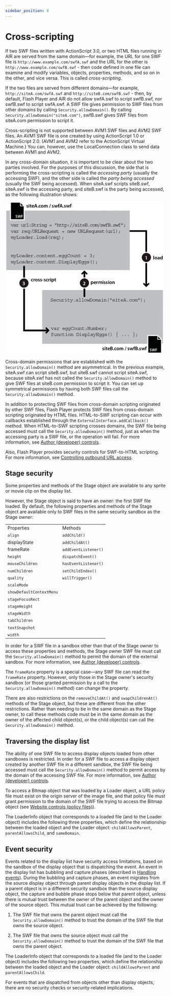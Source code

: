 ```yaml
---
sidebar_position: 8
---
```


# Cross-scripting

If two SWF files written with ActionScript 3.0, or two HTML files running in AIR
are served from the same domain—for example, the URL for one SWF file is
`http://www.example.com/swfA.swf` and the URL for the other is
`http://www.example.com/swfB.swf`  - then code defined in one file can examine and
modify variables, objects, properties, methods, and so on in the other, and vice
versa. This is called _cross-scripting_.

If the two files are served from different domains—for example,
`http://siteA.com/swfA.swf` and `http://siteB.com/swfB.swf` - then, by default, Flash
Player and AIR do not allow swfA.swf to script swfB.swf, nor swfB.swf to script
swfA.swf. A SWF file gives permission to SWF files from other domains by calling
`Security.allowDomain()`. By calling `Security.allowDomain("siteA.com")`,
swfB.swf gives SWF files from siteA.com permission to script it.

Cross-scripting is not supported between AVM1 SWF files and AVM2 SWF files. An
AVM1 SWF file is one created by using ActionScript 1.0 or ActionScript 2.0.
(AVM1 and AVM2 refer to the ActionScript Virtual Machine.) You can, however, use
the LocalConnection class to send data between AVM1 and AVM2.

In any cross-domain situation, it is important to be clear about the two parties
involved. For the purposes of this discussion, the side that is performing the
cross-scripting is called the _accessing party_ (usually the accessing SWF), and
the other side is called the _party being accessed_ (usually the SWF being
accessed). When siteA.swf scripts siteB.swf, siteA.swf is the accessing party,
and siteB.swf is the party being accessed, as the following illustration shows:

![](../img/sc_crossScript_load_popup.png)

Cross-domain permissions that are established with the `Security.allowDomain()`
method are asymmetrical. In the previous example, siteA.swf can script
siteB.swf, but siteB.swf cannot script siteA.swf, because siteA.swf has not
called the `Security.allowDomain()` method to give SWF files at siteB.com
permission to script it. You can set up symmetrical permissions by having both
SWF files call the `Security.allowDomain()` method.

In addition to protecting SWF files from cross-domain scripting originated by
other SWF files, Flash Player protects SWF files from cross-domain scripting
originated by HTML files. HTML-to-SWF scripting can occur with callbacks
established through the `ExternalInterface.addCallback()` method. When
HTML-to-SWF scripting crosses domains, the SWF file being accessed must call the
`Security.allowDomain()` method, just as when the accessing party is a SWF file,
or the operation will fail. For more information, see
[Author (developer) controls](./permission-controls.md#author-developer-controls).

Also, Flash Player provides security controls for SWF-to-HTML scripting. For
more information, see
[Controlling outbound URL access](./controlling-outbound-url-access.md).

## Stage security

Some properties and methods of the Stage object are available to any sprite or
movie clip on the display list.

However, the Stage object is said to have an owner: the first SWF file loaded.
By default, the following properties and methods of the Stage object are
available only to SWF files in the same security sandbox as the Stage owner:

|                          |                      |
| ------------------------ | -------------------- |
| Properties               | Methods              |
| `align`                  | `addChild()`         |
| displayState             | `addChildAt()`       |
| frameRate                | `addEventListener()` |
| `height`                 | `dispatchEvent()`    |
| `mouseChildren`          | `hasEventListener()` |
| `numChildren`            | `setChildIndex()`    |
| `quality`                | `willTrigger()`      |
| `scaleMode`              |                      |
| `showDefaultContextMenu` |                      |
| `stageFocusRect`         |                      |
| `stageHeight`            |                      |
| `stageWidth`             |                      |
| `tabChildren`            |                      |
| `textSnapshot`           |                      |
| `width`                  |                      |

In order for a SWF file in a sandbox other than that of the Stage owner to
access these properties and methods, the Stage owner SWF file must call the
`Security.allowDomain()` method to permit the domain of the external sandbox.
For more information, see
[Author (developer) controls](./permission-controls.md#author-developer-controls).

The `frameRate` property is a special case—any SWF file can read the `frameRate`
property. However, only those in the Stage owner's security sandbox (or those
granted permission by a call to the `Security.allowDomain()` method) can change
the property.

There are also restrictions on the `removeChildAt()` and `swapChildrenAt()`
methods of the Stage object, but these are different from the other
restrictions. Rather than needing to be in the same domain as the Stage owner,
to call these methods code must be in the same domain as the owner of the
affected child object(s), or the child object(s) can call the
`Security.allowDomain()` method.

## Traversing the display list

The ability of one SWF file to access display objects loaded from other
sandboxes is restricted. In order for a SWF file to access a display object
created by another SWF file in a different sandbox, the SWF file being accessed
must call the `Security.allowDomain()` method to permit access by the domain of
the accessing SWF file. For more information, see
[Author (developer) controls](./permission-controls.md#author-developer-controls).

To access a Bitmap object that was loaded by a Loader object, a URL policy file
must exist on the origin server of the image file, and that policy file must
grant permission to the domain of the SWF file trying to access the Bitmap
object (see
[Website controls (policy files)](./permission-controls.md#website-controls-policy-files)).

The LoaderInfo object that corresponds to a loaded file (and to the Loader
object) includes the following three properties, which define the relationship
between the loaded object and the Loader object: `childAllowsParent`,
`parentAllowsChild`, and `sameDomain`.

## Event security

Events related to the display list have security access limitations, based on
the sandbox of the display object that is dispatching the event. An event in the
display list has bubbling and capture phases (described in
[Handling events](../core-actionscript-classes/handling-events/index.md)).
During the bubbling and capture phases, an event migrates from the source
display object through parent display objects in the display list. If a parent
object is in a different security sandbox than the source display object, the
capture and bubble phase stops below that parent object, unless there is mutual
trust between the owner of the parent object and the owner of the source object.
This mutual trust can be achieved by the following:

1.  The SWF file that owns the parent object must call the
    `Security.allowDomain()` method to trust the domain of the SWF file that
    owns the source object.

2.  The SWF file that owns the source object must call the
    `Security.allowDomain()` method to trust the domain of the SWF file that
    owns the parent object.

The LoaderInfo object that corresponds to a loaded file (and to the Loader
object) includes the following two properties, which define the relationship
between the loaded object and the Loader object: `childAllowsParent` and
`parentAllowsChild`.

For events that are dispatched from objects other than display objects, there
are no security checks or security-related implications.
